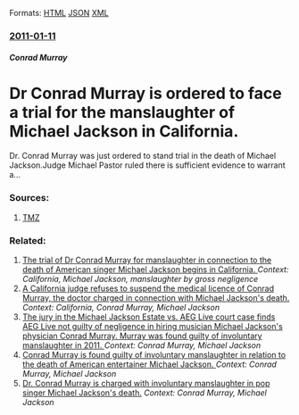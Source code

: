 
Formats: [HTML](/news/2011/01/11/dr-conrad-murray-is-ordered-to-face-a-trial-for-the-manslaughter-of-michael-jackson-in-california.html)  [JSON](/news/2011/01/11/dr-conrad-murray-is-ordered-to-face-a-trial-for-the-manslaughter-of-michael-jackson-in-california.json)  [XML](/news/2011/01/11/dr-conrad-murray-is-ordered-to-face-a-trial-for-the-manslaughter-of-michael-jackson-in-california.xml)  

### [2011-01-11](/news/2011/01/11/index.md)

##### Conrad Murray
# Dr Conrad Murray is ordered to face a trial for the manslaughter of Michael Jackson in California. 

Dr. Conrad Murray was just ordered to stand trial in the death of Michael Jackson.Judge Michael Pastor ruled there is sufficient evidence to warrant a&hellip;


### Sources:

1. [TMZ](http://www.tmz.com/2011/01/11/dr-conrad-murray-ordered-stand-trial-michael-jackson-manslaughter-case-propofol-preliminary-hearing-witnesses-medical-board/)

### Related:

1. [The trial of Dr Conrad Murray for manslaughter in connection to the death of American singer Michael Jackson begins in California. ](/news/2011/09/27/the-trial-of-dr-conrad-murray-for-manslaughter-in-connection-to-the-death-of-american-singer-michael-jackson-begins-in-california.md) _Context: California, Michael Jackson, manslaughter by gross negligence_
2. [A California judge refuses to suspend the medical licence of Conrad Murray, the doctor charged in connection with Michael Jackson's death. ](/news/2010/06/14/a-california-judge-refuses-to-suspend-the-medical-licence-of-conrad-murray-the-doctor-charged-in-connection-with-michael-jackson-s-death.md) _Context: California, Conrad Murray, Michael Jackson_
3. [The jury in the Michael Jackson Estate vs. AEG Live court case finds AEG Live not guilty of negligence in hiring musician Michael Jackson's physician Conrad Murray. Murray was found guilty of involuntary manslaughter in 2011. ](/news/2013/10/2/the-jury-in-the-michael-jackson-estate-vs-aeg-live-court-case-finds-aeg-live-not-guilty-of-negligence-in-hiring-musician-michael-jackson-s.md) _Context: Conrad Murray, Michael Jackson_
4. [Conrad Murray is found guilty of involuntary manslaughter in relation to the death of American entertainer Michael Jackson. ](/news/2011/11/7/conrad-murray-is-found-guilty-of-involuntary-manslaughter-in-relation-to-the-death-of-american-entertainer-michael-jackson.md) _Context: Conrad Murray, Michael Jackson_
5. [Dr. Conrad Murray is charged with involuntary manslaughter in pop singer Michael Jackson's death.](/news/2010/02/8/dr-conrad-murray-is-charged-with-involuntary-manslaughter-in-pop-singer-michael-jackson-s-death.md) _Context: Conrad Murray, Michael Jackson_
